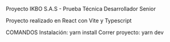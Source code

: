 Proyecto IKBO S.A.S - Prueba Técnica Desarrollador Senior

Proyecto realizado en React con Vite y Typescript

COMANDOS
Instalación: yarn install 
Correr proyecto: yarn dev
